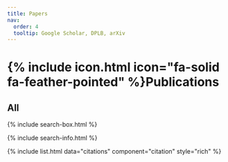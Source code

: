 ```yaml
---
title: Papers
nav:
  order: 4
  tooltip: Google Scholar, DPLB, arXiv
---
```


# {% include icon.html icon="fa-solid fa-feather-pointed" %}Publications

## All

{% include search-box.html %}

{% include search-info.html %}

{% include list.html data="citations" component="citation" style="rich" %}
